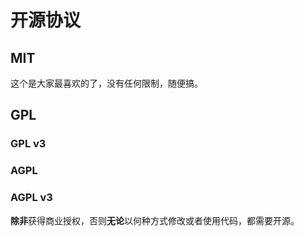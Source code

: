 # 开源协议

## MIT

这个是大家最喜欢的了，没有任何限制，随便搞。

## GPL

### GPL v3

### AGPL

### AGPL v3

**除非**获得商业授权，否则**无论**以何种方式修改或者使用代码，都需要开源。
